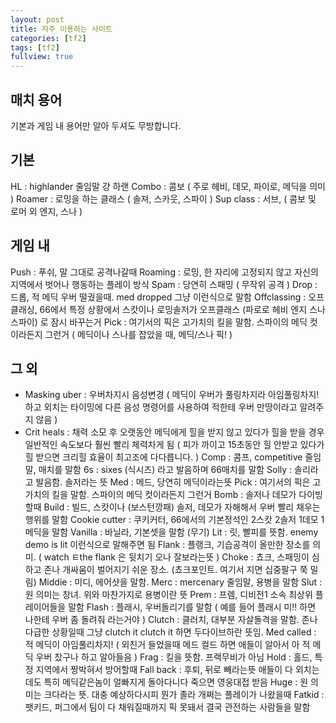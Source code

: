 ```yaml
---
layout: post
title: 자주 이용하는 사이트
categories: [tf2]
tags: [tf2]
fullview: true
---
```


## 매치 용어
기본과 게임 내 용어만 알아 두셔도 무방합니다.

## 기본
HL : highlander 줄임말 걍 하랜 
Combo : 콤보 ( 주로 헤비, 데모, 파이로, 메딕을 의미 )
Roamer : 로밍을 하는 클래스 ( 솔져, 스카웃, 스파이 )
Sup class : 서브, ( 콤보 및 로머 외 엔지, 스나 )

## 게임 내
Push : 푸쉬, 말 그대로 공격나갈때 
Roaming : 로밍, 한 자리에 고정되지 않고 자신의 지역에서 벗어나 행동하는 플레이 방식
Spam : 당연히 스패밍 ( 무작위 공격 )
Drop : 드롭, 적 메딕 우버 떨궜을때. med dropped 그냥 이런식으로 말함 
Offclassing : 오프클래싱, 66에서 특정 상황에서 
스캇이나 로밍솔저가 오프클래스 (파로로 헤비 엔지 스나 스파이) 로 잠시 바꾸는거 
Pick : 여기서의 픽은 고가치의 킬을 말함. 스파이의 메딕 컷이라든지 그런거 
( 메딕이나 스나를 잡았을 때, 메딕/스나 픽! )

## 그 외
- Masking uber : 우버차지시 음성변경
( 메딕이 우버가 풀링차지라 아임풀링차지! 하고 외치는 타이밍에 다른 음성 명령어를 사용하여 적한테 우버 만땅이라고 알려주지 않음 )
- Crit heals : 채력 소모 후 오랫동안 메딕에게 힐을 받지 않고 있다가 힐을 받을 경우 일반적인 속도보다 훨씬 빨리 체력차게 됨
( 피가 까이고 15초동안 힐 안받고 있다가 힐 받으면 크리힐 효율이 최고조에 다다릅니다. )
Comp : 콤프, competitive 줄임말, 매치를 말함 
6s : sixes (식시즈) 라고 발음하며 66매치를 말함 
Solly : 솔리라고 발음함. 솔저라는 뜻 
Med : 메드, 당연히 메딕이라는뜻 
Pick : 여기서의 픽은 고가치의 킬을 말함. 스파이의 메딕 컷이라든지 그런거 
Bomb : 솔저나 데모가 다이빙할때 
Build : 빌드, 스캇이나 (보스턴깡패) 솔저, 데모가 자해해서 우버 빨리 채우는 행위를 말함 
Cookie cutter : 쿠키커터, 66에서의 기본정석인 2스캇 2솔저 1데모 1메딕을 말함 
Vanilla : 바닐라, 기본셋을 말함 (무기) 
Lit : 릿, 빨피를 뜻함. enemy demo is lit 이런식으로 말해주면 됨 
Flank : 플랭크, 기습공격이 올만한 장소를 의미. 
( watch ㅌthe flank 은 뒷치기 오나 잘보라는뜻 ) 
Choke : 쵸크, 스패밍이 심하고 존나 개싸움이 벌어지기 쉬운 장소. 
(쵸크포인트. 여기서 지면 십중팔구 쭉 밀림) 
Middie : 미디, 에어샷을 말함. 
Merc : mercenary 줄임말, 용병을 말함 
Slut : 원 의미는 창녀. 위와 마찬가지로 용병이란 뜻
Prem : 프렘, 디비전1 소속 최상위 플레이어들을 말함
Flash : 플래시, 우버돌리기를 말함 
( 예를 들어 플래시 미!! 하면 나한테 우버 좀 돌려줘 라는거야 ) 
Clutch : 클러치, 대부분 자살돌격을 말함. 
존나 다급한 상황일때 그냥 clutch it clutch it 하면 두다이브하란 뜻임. 
Med called : 적 메딕이 아임풀리차지! 
( 외친거 들었을때 메드 컬드 하면 애들이 알아서 아 적 메딕 우버 찼구나 하고 알아들음 )
Frag : 킬을 뜻함. 프랙무비가 아님
Hold : 홀드, 특정 지역에서 짱박혀서 방어할때 
Fall back : 후퇴, 뒤로 빼라는뜻 애들이 다 외치는데도 
특히 메딕같은놈이 얼빠지게 돌아다니다 죽으면 영웅대접 받음
Huge : 원 의미는 크다라는 뜻. 대충 예상하다시피 뭔가 졸라 개쩌는 플레이가 나왔을때 
Fatkid : 팻키드, 퍼그에서 팀이 다 채워질때까지 픽 못돼서 결국 관전하는 사람들을 말함
